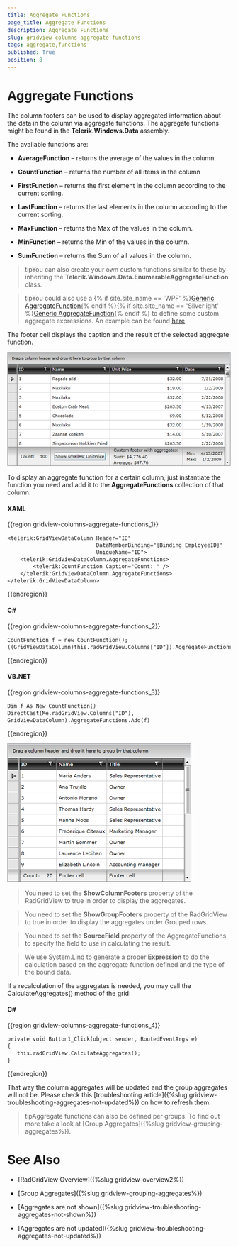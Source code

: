 ```yaml
---
title: Aggregate Functions
page_title: Aggregate Functions
description: Aggregate Functions
slug: gridview-columns-aggregate-functions
tags: aggregate,functions
published: True
position: 8
---
```


# Aggregate Functions

The column footers can be used to display aggregated information about the data in the column via aggregate functions. The aggregate functions might be found in the __Telerik.Windows.Data__ assembly.

The available functions are:

* __AverageFunction__ – returns the average of the values in the column. 


* __CountFunction__ – returns the number of all items in the column 


* __FirstFunction__ – returns the first element in the column according to the current sorting. 


* __LastFunction__ – returns the last elements in the column according to the current sorting. 


* __MaxFunction__ – returns the Max of the values in the column. 


* __MinFunction__ – returns the Min of the values in the column. 


* __SumFunction__ – returns the Sum of all values in the column. 

>tipYou can also create your own custom functions similar to these by inheriting the __Telerik.Windows.Data.EnumerableAggregateFunction__ class.

>tipYou could also use a {% if site.site_name == 'WPF' %}[Generic AggregateFunction](http://docs.telerik.com/devtools/wpf/api/html/t_telerik_windows_data_aggregatefunction_2.htm){% endif %}{% if site.site_name == 'Silverlight' %}[Generic AggregateFunction](http://docs.telerik.com/devtools/silverlight/api/html/t_telerik_windows_data_aggregatefunction_2.htm){% endif %} to define some custom aggregate expressions. An example can be found [here](http://demos.telerik.com/silverlight/#GridView/CustomAggregates).

The footer cell displays the caption and the result of the selected aggregate function.

![](images/RadGridView_Aggregate_Functions.png)

To display an aggregate function for a certain column, just instantiate the function you need and add it to the __AggregateFunctions__ collection of that column.

#### __XAML__

{{region gridview-columns-aggregate-functions_1}}

	<telerik:GridViewDataColumn Header="ID"
                                DataMemberBinding="{Binding EmployeeID}"
                                UniqueName="ID">
		<telerik:GridViewDataColumn.AggregateFunctions>
			<telerik:CountFunction Caption="Count: " />
		</telerik:GridViewDataColumn.AggregateFunctions>
	</telerik:GridViewDataColumn>
{{endregion}}

#### __C#__

{{region gridview-columns-aggregate-functions_2}}

	CountFunction f = new CountFunction();
	((GridViewDataColumn)this.radGridView.Columns["ID"]).AggregateFunctions.Add(f);
{{endregion}}

#### __VB.NET__

{{region gridview-columns-aggregate-functions_3}}

	Dim f As New CountFunction()
	DirectCast(Me.radGridView.Columns("ID"), GridViewDataColumn).AggregateFunctions.Add(f)
{{endregion}}

![](images/RadGridView_Aggregate_Functions_010.png)

>You need to set the __ShowColumnFooters__ property of the RadGridView to true in order to display the aggregates.
            
>You need to set the __ShowGroupFooters__ property of the RadGridView to true in order to display the aggregates under Grouped rows.
            
>You need to set the __SourceField__ property of the AggregateFunctions to specify the field to use in calculating the result.
            
>We use System.Linq to generate a proper __Expression__ to do the calculation based on the aggregate function defined and the type of the bound data.
          
If a recalculation of the aggregates is needed, you may call the CalculateAggregates() method of the grid:

#### __C#__

{{region gridview-columns-aggregate-functions_4}}

	private void Button1_Click(object sender, RoutedEventArgs e)
	{
	   this.radGridView.CalculateAggregates();
	}
{{endregion}}

That way the column aggregates will be updated and the group aggregates will not be. Please check this [troubleshooting article]({%slug gridview-troubleshooting-aggregates-not-updated%}) on how to refresh them.
        

>tipAggregate functions can also be defined per groups. To find out more take a look at [Group Aggregates]({%slug gridview-grouping-aggregates%}).

# See Also

 * [RadGridView Overview]({%slug gridview-overview2%})

 * [Group Aggregates]({%slug gridview-grouping-aggregates%})

 * [Aggregates are not shown]({%slug gridview-troubleshooting-aggregates-not-shown%})

 * [Aggregates are not updated]({%slug gridview-troubleshooting-aggregates-not-updated%})
